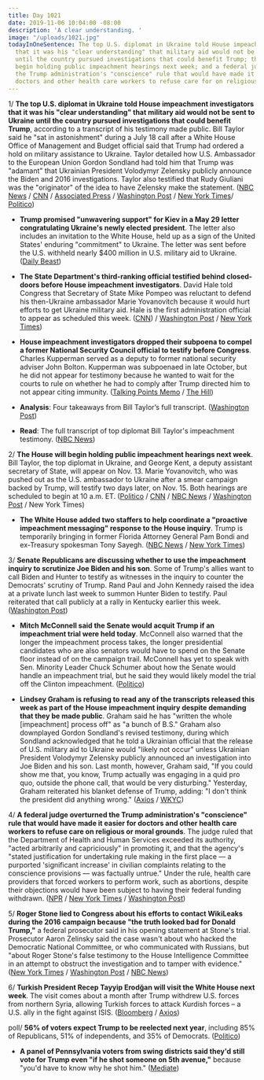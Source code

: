 ```yaml
---
title: Day 1021
date: 2019-11-06 10:04:00 -08:00
description: 'A clear understanding. '
image: "/uploads/1021.jpg"
todayInOneSentence: The top U.S. diplomat in Ukraine told House impeachment investigators
  that it was his "clear understanding" that military aid would not be sent to Ukraine
  until the country pursued investigations that could benefit Trump; the House will
  begin holding public impeachment hearings next week; and a federal judge overturned
  the Trump administration's "conscience" rule that would have made it easier for
  doctors and other health care workers to refuse care for on religious or moral grounds.
---
```


1/ **The top U.S. diplomat in Ukraine told House impeachment investigators that it was his "clear understanding" that military aid would not be sent to Ukraine until the country pursued investigations that could benefit Trump**, according to a transcript of his testimony made public. Bill Taylor said he "sat in astonishment" during a July 18 call after a White House Office of Management and Budget official said that Trump had ordered a hold on military assistance to Ukraine. Taylor detailed how U.S. Ambassador to the European Union Gordon Sondland had told him that Trump was "adamant" that Ukrainian President Volodymyr Zelensky publicly announce the Biden and 2016 investigations. Taylor also testified that Rudy Giuliani was the "originator" of the idea to have Zelensky make the statement. ([NBC News](https://www.nbcnews.com/politics/trump-impeachment-inquiry/top-diplomat-ukraine-directly-ties-trump-quid-pro-quo-n1077716) / [CNN](https://www.cnn.com/2019/11/06/politics/bill-taylor-transcript-released/index.html) / [Associated Press](https://apnews.com/9fb9cc52f8e2486597d83bf646b9374a) / [Washington Post](https://www.washingtonpost.com/politics/trump-impeachment-inquiry-live-updates/2019/11/06/f08f4e52-0084-11ea-9518-1e76abc088b6_story.html) / [New York Times](https://www.nytimes.com/2019/11/06/us/politics/trump-impeachment-news.html)/ [Politico](https://www.politico.com/news/2019/11/06/william-taylor-impeachment-testimony-066834))

* **Trump promised "unwavering support" for Kiev in a May 29 letter congratulating Ukraine's newly elected president**. The letter also includes an invitation to the White House, held up as a sign of the United States' enduring "commitment" to Ukraine. The letter was sent before the U.S. withheld nearly $400 million in U.S. military aid to Ukraine. ([Daily Beast](https://www.thedailybeast.com/trump-letter-promised-zelensky-unwavering-support-invited-him-to-white-house))

* **The State Department's third-ranking official testified behind closed-doors before House impeachment investigators**. David Hale told Congress that Secretary of State Mike Pompeo was reluctant to defend his then-Ukraine ambassador Marie Yovanovitch because it would hurt efforts to get Ukraine military aid. Hale is the first administration official to appear as scheduled this week. ([CNN](https://www.cnn.com/2019/11/06/politics/who-is-david-hale/index.html)) / [Washington Post](https://www.washingtonpost.com/politics/trump-impeachment-inquiry-live-updates/2019/11/06/f08f4e52-0084-11ea-9518-1e76abc088b6_story.html) / [New York Times](https://www.nytimes.com/2019/11/06/us/politics/trump-impeachment-news.html))

* **House impeachment investigators dropped their subpoena to compel a former National Security Council official to testify before Congress**. Charles Kupperman served as a deputy to former national security adviser John Bolton. Kupperman was subpoenaed in late October, but he did not appear for testimony because he wanted to wait for the courts to rule on whether he had to comply after Trump directed him to not appear citing immunity. ([Talking Points Memo](https://talkingpointsmemo.com/news/nsc-aide-kupperman-comply-subpoena-dropped) / [The Hill](https://thehill.com/homenews/house/469317-house-democrats-pull-subpoena-for-ex-trump-national-security-official))

* **Analysis**: Four takeaways from Bill Taylor’s full transcript. ([Washington Post](https://www.washingtonpost.com/politics/2019/11/06/big-takeaways-bill-taylors-full-transcript/))

* **Read**: The full transcript of top diplomat Bill Taylor's impeachment testimony. ([NBC News](https://www.nbcnews.com/politics/trump-impeachment-inquiry/read-full-transcript-top-diplomat-bill-taylor-s-impeachment-testimony-n1077676))

2/ **The House will begin holding public impeachment hearings next week**. Bill Taylor, the top diplomat in Ukraine, and George Kent, a deputy assistant secretary of State, will appear on Nov. 13. Marie Yovanovitch, who was pushed out as the U.S. ambassador to Ukraine after a smear campaign backed by Trump, will testify two days later, on Nov. 15. Both hearings are scheduled to begin at 10 a.m. ET. ([Politico](https://www.politico.com/news/2019/11/06/house-democrats-will-hold-first-public-impeachment-hearings-next-week-000319) / [CNN](https://www.cnn.com/2019/11/06/politics/public-impeachment-hearings-announced/index.html) / [NBC News](https://www.nbcnews.com/politics/trump-impeachment-inquiry/first-public-hearings-trump-impeachment-inquiry-begin-next-week-schiff-n1077371) / [Washington Post](https://www.washingtonpost.com/powerpost/house-to-hold-first-open-hearings-in-impeachment-inquiry-of-trump/2019/11/06/90041c3c-00bd-11ea-9518-1e76abc088b6_story.html) / New York Times)

* **The White House added two staffers to help coordinate a "proactive impeachment messaging" response to the House inquiry**. Trump is temporarily bringing in former Florida Attorney General Pam Bondi and ex-Treasury spokesman Tony Sayegh. ([NBC News](https://www.nbcnews.com/politics/trump-impeachment-inquiry/white-house-add-staff-impeachment-response-n1077761) / [New York Times](https://www.nytimes.com/2019/11/06/us/politics/trump-impeachment-news.html?action=click&module=Top%20Stories&pgtype=Homepage#link-3830fe55))

3/ **Senate Republicans are discussing whether to use the impeachment inquiry to scrutinize Joe Biden and his son**. Some of Trump's allies want to call Biden and Hunter to testify as witnesses in the inquiry to counter the Democrats' scrutiny of Trump. Rand Paul and John Kennedy raised the idea at a private lunch last week to summon Hunter Biden to testify. Paul reiterated that call publicly at a rally in Kentucky earlier this week. ([Washington Post](https://www.washingtonpost.com/politics/senate-republicans-consider-including-bidens-in-trump-impeachment-trial/2019/11/06/bde22272-fff3-11e9-8bab-0fc209e065a8_story.html))

* **Mitch McConnell said the Senate would acquit Trump if an impeachment trial were held today**. McConnell also warned that the longer the impeachment process takes, the longer presidential candidates who are also senators would have to spend on the Senate floor instead of on the campaign trail. McConnell has yet to speak with Sen. Minority Leader Chuck Schumer about how the Senate would handle an impeachment trial, but he said they would likely model the trial off the Clinton impeachment. ([Politico](https://www.politico.com/news/2019/11/05/mcconell-senate-acquit-trump-066103))

* **Lindsey Graham is refusing to read any of the transcripts released this week as part of the House impeachment inquiry despite demanding that they be made public**. Graham said he has "written the whole \[impeachment\] process off" as "a bunch of B.S." Graham also downplayed Gordon Sondland's revised testimony, during which Sondland acknowledged that he told a Ukrainian official that the release of U.S. military aid to Ukraine would "likely not occur" unless Ukrainian President Volodymyr Zelensky publicly announced an investigation into Joe Biden and his son. Last month, however, Graham said, "If you could show me that, you know, Trump actually was engaging in a quid pro quo, outside the phone call, that would be very disturbing." Yesterday, Graham reiterated his blanket defense of Trump, adding: "I don't think the president did anything wrong." ([Axios](https://www.axios.com/lindsey-graham-gordon-sondland-ukraine-transcript-427b75e1-af3e-47bd-8590-8fb320738f78.html) / [WKYC](https://www.wkyc.com/article/news/nation-world/lindsey-graham-wont-read-impeachment-transcripts/507-5b8f1fe8-598f-480c-8190-e242f3b8cb25))

4/ **A federal judge overturned the Trump administration's "conscience" rule that would have made it easier for doctors and other health care workers to refuse care on religious or moral grounds**. The judge ruled that the Department of Health and Human Services exceeded its authority, "acted arbitrarily and capriciously" in promoting it, and that the agency's "stated justification for undertaking rule making in the first place — a purported 'significant increase' in civilian complaints relating to the conscience provisions — was factually untrue." Under the rule, health care providers that forced workers to perform work, such as abortions, despite their objections would have been subject to having their federal funding withdrawn. ([NPR](https://www.npr.org/sections/health-shots/2019/11/06/776765601/judge-scraps-conscience-rule-protecting-doctors-who-deny-care-for-religious-reas) / [New York Times](https://www.nytimes.com/2019/11/06/upshot/trump-conscience-rule-overturned.html) / [Washington Post](https://www.washingtonpost.com/health/trumps-conscience-rule-for-health-providers-voided-by-federal-judge/2019/11/06/39aa9b74-00b1-11ea-9518-1e76abc088b6_story.html))

5/ **Roger Stone lied to Congress about his efforts to contact WikiLeaks during the 2016 campaign because "the truth looked bad for Donald Trump,"** a federal prosecutor said in his opening statement at Stone's trial. Prosecutor Aaron Zelinsky said the case wasn't about who hacked the Democratic National Committee, or who communicated with Russians, but "about Roger Stone's false testimony to the House Intelligence Committee in an attempt to obstruct the investigation and to tamper with evidence." ([New York Times](https://www.nytimes.com/2019/11/06/us/politics/roger-stone-trial.html) / [Washington Post](https://www.washingtonpost.com/local/legal-issues/trial-opens-for-roger-stone-accused-of-lying-about-wikileaks-and-trump-campaigns-interest-in-hacked-2016-democratic-emails/2019/11/06/647bd322-ff2b-11e9-8bab-0fc209e065a8_story.html) / [NBC News](https://www.nbcnews.com/politics/donald-trump/prosecutor-says-roger-stone-lied-under-oath-because-truth-looked-n1077641))

6/ **Turkish President Recep Tayyip Erodğan will visit the White House next week**. The visit comes about a month after Trump withdrew U.S. forces from northern Syria, allowing Turkish forces to attack Kurdish forces – a U.S. ally in the fight against ISIS. ([Bloomberg](https://www.bloomberg.com/news/articles/2019-11-06/trump-confirms-turkey-s-erdogan-will-visit-white-house-next-week) / [Axios](https://www.axios.com/trump-turkey-erdogan-white-house-visit-7a186ca7-6bc7-430e-b063-216bbcf9e897.html))

poll/ **56% of voters expect Trump to be reelected next year**, including 85% of Republicans, 51% of independents, and 35% of Democrats. ([Politico](https://www.politico.com/news/2019/11/06/donald-trump-2020-election-poll-066158))

* **A panel of Pennsylvania voters from swing districts said they'd still vote for Trump even "if he shot someone on 5th avenue,"** because "you'd have to know why he shot him." ([Mediate](https://www.mediaite.com/tv/pa-swing-voters-tell-cnn-they-could-still-vote-for-trump-if-he-shot-someone-youd-have-to-know-why/))